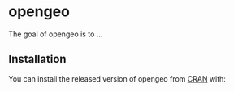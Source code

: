 
<!-- README.md is generated from README.Rmd. Please edit that file -->

# opengeo

<!-- badges: start -->

<!-- badges: end -->

The goal of opengeo is to …

## Installation

You can install the released version of opengeo from
[CRAN](https://CRAN.R-project.org) with:
